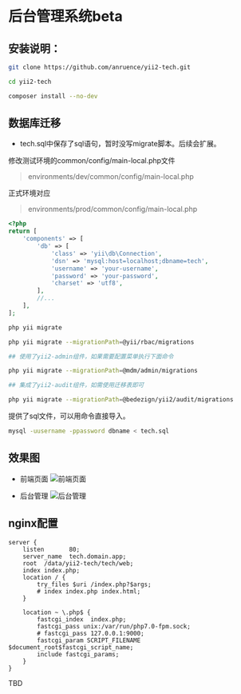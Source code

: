 # 后台管理系统beta

## 安装说明：

```bash
git clone https://github.com/anruence/yii2-tech.git

cd yii2-tech

composer install --no-dev
```

## 数据库迁移
 
 - tech.sql中保存了sql语句，暂时没写migrate脚本。后续会扩展。

修改测试环境的common/config/main-local.php文件

> environments/dev/common/config/main-local.php

正式环境对应
> environments/prod/common/config/main-local.php

```php
<?php
return [
    'components' => [
        'db' => [
            'class' => 'yii\db\Connection',
            'dsn' => 'mysql:host=localhost;dbname=tech',
            'username' => 'your-username',
            'password' => 'your-password',
            'charset' => 'utf8',
        ],
        //...
    ],
];

```


```bash
php yii migrate

php yii migrate --migrationPath=@yii/rbac/migrations

## 使用了yii2-admin组件，如果需要配置菜单执行下面命令

php yii migrate --migrationPath=@mdm/admin/migrations

## 集成了yii2-audit组件，如需使用迁移表即可

php yii migrate --migrationPath=@bedezign/yii2/audit/migrations

```

提供了sql文件，可以用命令直接导入。

```bash
mysql -uusername -ppassword dbname < tech.sql
```
## 效果图

 - 前端页面
![前端页面](https://github.com/anruence/yii2-tech/raw/master/tech.png
 "前端页面")

- 后台管理
![后台管理](https://github.com/anruence/yii2-tech/raw/master/backend.png
 "后台管理")

## nginx配置


```
server {
    listen       80;
    server_name  tech.domain.app;
    root  /data/yii2-tech/tech/web;
    index index.php;
    location / {
        try_files $uri /index.php?$args;
        # index index.php index.html;
    }

    location ~ \.php$ {
        fastcgi_index  index.php;
        fastcgi_pass unix:/var/run/php7.0-fpm.sock;
        # fastcgi_pass 127.0.0.1:9000;
        fastcgi_param SCRIPT_FILENAME $document_root$fastcgi_script_name;
        include fastcgi_params;
    }
}
```
TBD